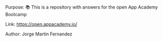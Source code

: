 Purpose: 📚 This is a repository with answers for the open App Academy Bootcamp

Link: https://open.appacademy.io/

Author: Jorge Martin Fernandez
